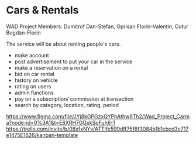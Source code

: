 # Cars & Rentals

WAD Project Members: Dumitrof Dan-Stefan, Oprisan Florin-Valentin, Cutur Bogdan-Florin

The service will be about renting people's cars.
- make account
- post advertisement to put your car in the service
- make a reservation on a rental
- bid on car rental
- history on vehicle
- rating on users
- admin functions
- pay on a subscription/ commission at transaction
- search by category, location, rating, period

https://www.figma.com/file/JYj8kGPGzxQYPhAthw9Th2/Wad_Project_Carma?node-id=0%3A1&t=E6XRH7GGxkSqFuh6-1
https://trello.com/invite/b/08xfxNYv/ATTIfe599dff75f6f3084b1b1cbcd3c717e1475E1626/kanban-template
